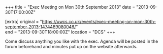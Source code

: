 +++
title = "Exec Meeting on Mon 30th September 2013"
date = "2013-09-30T17:00:00Z"

[extra]
original = "https://uwcs.co.uk/events/exec-meeting-on-mon-30th-september-2013-1474489080046/"    
end = "2013-09-30T18:00:00Z"
location = "DCS"
+++

Come discuss anything you like with the exec. Agenda will be posted in the forum beforehand and minutes put up on the website afterwards.

